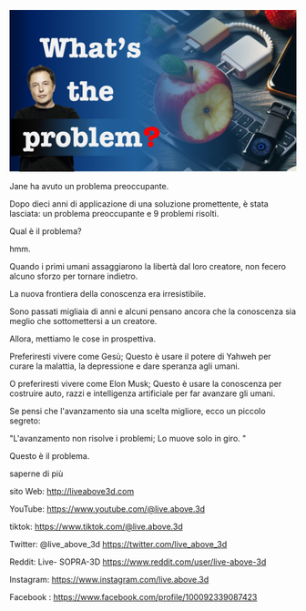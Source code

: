 ![Video cover image](../cover.jpg "cover photo")

Jane ha avuto un problema preoccupante.

Dopo dieci anni di applicazione di una soluzione promettente, è stata lasciata: un problema preoccupante e 9 problemi risolti.

Qual è il problema?

hmm.

Quando i primi umani assaggiarono la libertà dal loro creatore, non fecero alcuno sforzo per tornare indietro.

La nuova frontiera della conoscenza era irresistibile.

Sono passati migliaia di anni e alcuni pensano ancora che la conoscenza sia meglio che sottomettersi a un creatore.

Allora, mettiamo le cose in prospettiva.

Preferiresti vivere come Gesù; Questo è usare il potere di Yahweh per curare la malattia, la depressione e dare speranza agli umani.

O preferiresti vivere come Elon Musk; Questo è usare la conoscenza per costruire auto, razzi e intelligenza artificiale per far avanzare gli umani.

Se pensi che l'avanzamento sia una scelta migliore, ecco un piccolo segreto:

"L'avanzamento non risolve i problemi; Lo muove solo in giro. "

Questo è il problema.

saperne di più

sito Web: http://liveabove3d.com

YouTube: https://www.youtube.com/@live.above.3d

tiktok: https://www.tiktok.com/@live.above.3d

Twitter: @live_above_3d https://twitter.com/live_above_3d

Reddit: Live- SOPRA-3D https://www.reddit.com/user/live-above-3d

Instagram: https://www.instagram.com/live.above.3d

Facebook : https://www.facebook.com/profile/100092339087423